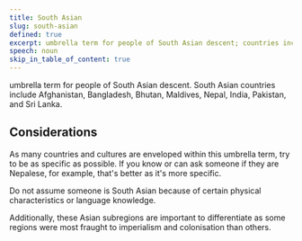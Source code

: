 ```yaml
---
title: South Asian
slug: south-asian
defined: true
excerpt: umbrella term for people of South Asian descent; countries include Afghanistan, Bangladesh, Bhutan, Maldives, Nepal, India, Pakistan, and Sri Lanka.
speech: noun
skip_in_table_of_content: true
---
```

umbrella term for people of South Asian descent. South Asian countries include Afghanistan, Bangladesh, Bhutan, Maldives, Nepal, India, Pakistan, and Sri Lanka.

## Considerations

As many countries and cultures are enveloped within this umbrella term, try to be as specific as possible. If you know or can ask someone if they are Nepalese, for example, that's better as it's more specific.

Do not assume someone is South Asian because of certain physical characteristics or language knowledge.

Additionally, these Asian subregions are important to differentiate as some regions were most fraught to imperialism and colonisation than others.

